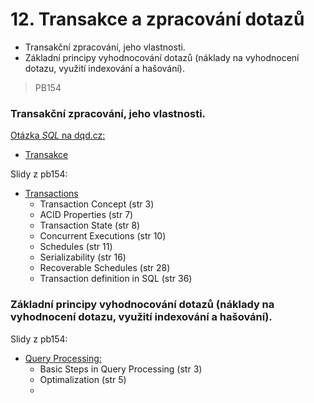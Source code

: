 # 12. Transakce a zpracování dotazů

* Transakční zpracování, jeho vlastnosti.
* Základní principy vyhodnocování dotazů \(náklady na vyhodnocení dotazu, využití indexování a hašování\).

> PB154

### Transakční zpracování, jeho vlastnosti.

[Otázka _SQL_ na  dqd.cz:](http://statnice.dqd.cz/home:prog:ap10)

* [Transakce](http://statnice.dqd.cz/home:prog:ap10#transakce)

Slidy z pb154:

* [Transactions](https://is.muni.cz/auth/el/1433/podzim2014/PB154/um/12-ch14-transactions.pdf)
  * Transaction Concept \(str 3\)
  * ACID Properties \(str 7\)
  * Transaction State \(str 8\)
  * Concurrent Executions \(str 10\)
  * Schedules \(str 11\)
  * Serializability \(str 16\)
  * Recoverable Schedules \(str 28\)
  * Transaction definition in SQL \(str 36\)

### Základní principy vyhodnocování dotazů \(náklady na vyhodnocení dotazu, využití indexování a hašování\).

Slidy z pb154:

* [Query Processing:](https://is.muni.cz/auth/el/1433/podzim2014/PB154/um/10-ch12-query-processing.pdf)
  * Basic Steps in Query Processing \(str 3\)
  * Optimalization \(str 5\)
  * 



